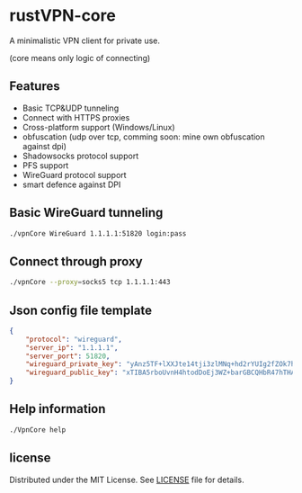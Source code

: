 # rustVPN-core

A minimalistic VPN client for private use.

(core means only logic of connecting)

## Features
- Basic TCP&UDP tunneling
- Connect with HTTPS proxies
- Cross-platform support (Windows/Linux)
- obfuscation (udp over tcp, comming soon: mine own obfuscation against dpi)
- Shadowsocks protocol support
- PFS support
- WireGuard protocol support
- smart defence against DPI


## Basic WireGuard tunneling
```bash
./vpnCore WireGuard 1.1.1.1:51820 login:pass
```

## Connect through proxy
```bash
./vpnCore --proxy=socks5 tcp 1.1.1.1:443
```

## Json config file template
```json
{
    "protocol": "wireguard",
    "server_ip": "1.1.1.1",
    "server_port": 51820,
    "wireguard_private_key": "yAnz5TF+lXXJte14tji3zlMNq+hd2rYUIg2fZOk7hKQ=",
    "wireguard_public_key": "xTIBA5rboUvnH4htodDoEj3WZ+barGBCQHbR47hTHA="
}
```

## Help information
```bash
./VpnCore help
```

## license 

Distributed under the MIT License. See [LICENSE](LICENSE) file for details.
